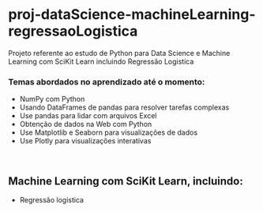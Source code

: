 # proj-dataScience-machineLearning-regressaoLogistica
Projeto referente ao estudo de Python para Data Science e Machine Learning com SciKit Learn incluindo Regressão Logistica
<br>
### Temas abordados no aprendizado até o momento:
* NumPy com Python
* Usando DataFrames de pandas para resolver tarefas complexas
* Use pandas para lidar com arquivos Excel
* Obtenção de dados na Web com Python
* Use Matplotlib e Seaborn para visualizações de dados
* Use Plotly para visualizações interativas
<br>

## Machine Learning com SciKit Learn, incluindo: <br>
* Regressão logistica
